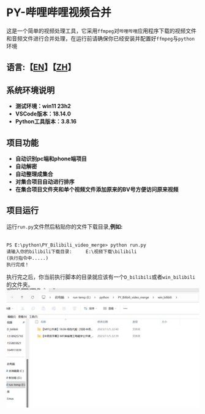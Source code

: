 # PY-哔哩哔哩视频合并

这是一个简单的视频处理工具，它采用`ffmpeg`对`哔哩哔哩`应用程序下载的视频文件和音频文件进行合并处理，在运行前请确保你已经安装并配置好`ffmpeg`与`python`环境

## 语言:【[EN](README_EN.md "English")】【[ZH](README.md "中文")】



## 系统环境说明

- **测试环境：win11 23h2**
- **VSCode版本：18.14.0**
- **Python工具版本：3.8.16**

## 项目功能

- **自动识别pc端和phone端项目**
- **自动解密**
- **自动整理成集合**
- **对集合项目自动进行排序**
- **在集合项目文件夹和单个视频文件添加原来的BV号方便访问原来视频**

## 项目运行

运行`run.py`文件然后粘贴你的文件下载目录,**例如:**

```shell

PS E:\python\PY_Bilibili_video_merge> python run.py
请输入你的bilibili下载目录:     E:\视频下载\bilibili
(执行指令中.....)
执行完成！

```

执行完之后，你当前执行脚本的目录就应该有一个`D_bilibili`或者`win_bilibili`的文件夹。
![示例图像](.\image.png)
